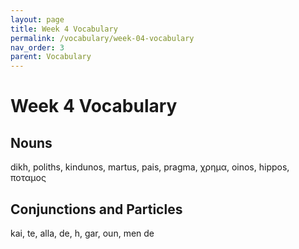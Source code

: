 ```yaml
---
layout: page
title: Week 4 Vocabulary
permalink: /vocabulary/week-04-vocabulary
nav_order: 3
parent: Vocabulary
---
```


# Week 4 Vocabulary

## Nouns

dikh, poliths, kindunos, martus, pais, pragma, χρημα, oinos, hippos, ποταμος 

## Conjunctions and Particles

kai, te, alla, de, h, gar, oun, men de